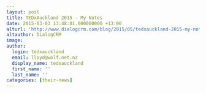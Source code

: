 ```yaml
---
layout: post
title: TEDxAuckland 2015 – My Notes
date: 2015-03-03 13:48:01.000000000 +13:00
alturl: 'http://www.dialogcrm.com/blog/2015/05/tedxauckland-2015-my-notes/'
altauthor: DialogCRM
image:
author:
  login: tedxauckland
  email: lloyd@wolf.net.nz
  display_name: tedxauckland
  first_name: ''
  last_name: ''
categories: [their-news]
---
```

